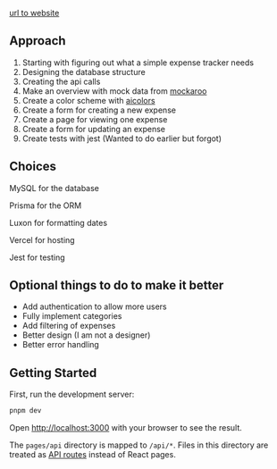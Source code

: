 [url to website](https://uitgaven-tracker.vercel.app/)

## Approach

1. Starting with figuring out what a simple expense tracker needs
2. Designing the database structure
3. Creating the api calls
4. Make an overview with mock data from [mockaroo](https://www.mockaroo.com/)
5. Create a color scheme with [aicolors](https://aicolors.co)
6. Create a form for creating a new expense
7. Create a page for viewing one expense
8. Create a form for updating an expense
9. Create tests with jest (Wanted to do earlier but forgot)

## Choices

MySQL for the database

Prisma for the ORM

Luxon for formatting dates

Vercel for hosting

Jest for testing

## Optional things to do to make it better

- Add authentication to allow more users
- Fully implement categories
- Add filtering of expenses
- Better design (I am not a designer)
- Better error handling

## Getting Started

First, run the development server:

```bash
pnpm dev
```

Open [http://localhost:3000](http://localhost:3000) with your browser to see the result.

The `pages/api` directory is mapped to `/api/*`. Files in this directory are treated as [API routes](https://nextjs.org/docs/api-routes/introduction) instead of React pages.
